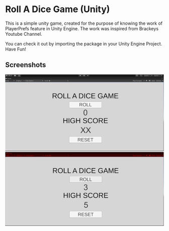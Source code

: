 # Roll A Dice Game (Unity)

This is a simple unity game, created for the purpose of knowing the work of PlayerPrefs feature in Unity Engine. The work was inspired from Brackeys Youtube Channel.

You can check it out by importing the package in your Unity Engine Project. Have Fun!

## Screenshots
![Screenshot1](./GameSS.png)
![Screenshot2](GameSS2.png)